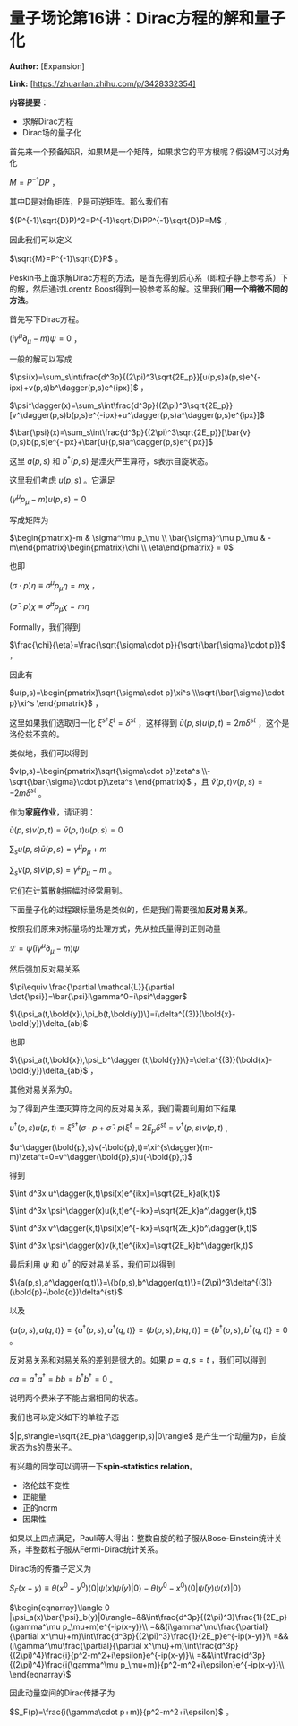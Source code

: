 # 量子场论第16讲：Dirac方程的解和量子化

 **Author:** [Expansion]

 **Link:** [https://zhuanlan.zhihu.com/p/3428332354]



**内容提要**：

* 求解Dirac方程
* Dirac场的量子化

首先来一个预备知识，如果M是一个矩阵，如果求它的平方根呢？假设M可以对角化

$M=P^{-1}DP$ ，

其中D是对角矩阵，P是可逆矩阵。那么我们有

$(P^{-1}\sqrt{D}P)^2=P^{-1}\sqrt{D}PP^{-1}\sqrt{D}P=M$ ，

因此我们可以定义

$\sqrt{M}=P^{-1}\sqrt{D}P$ 。

Peskin书上面求解Dirac方程的方法，是首先得到质心系（即粒子静止参考系）下的解，然后通过Lorentz Boost得到一般参考系的解。这里我们**用一个稍微不同的方法**。

首先写下Dirac方程。

$(i\gamma^\mu\partial_\mu -m)\psi=0$ ，

一般的解可以写成

$\psi(x)=\sum_s\int\frac{d^3p}{(2\pi)^3\sqrt{2E_p}}[u(p,s)a(p,s)e^{-ipx}+v(p,s)b^\dagger(p,s)e^{ipx}]$ ，

$\psi^\dagger(x)=\sum_s\int\frac{d^3p}{(2\pi)^3\sqrt{2E_p}}[v^\dagger(p,s)b(p,s)e^{-ipx}+u^\dagger(p,s)a^\dagger(p,s)e^{ipx}]$

$\bar{\psi}(x)=\sum_s\int\frac{d^3p}{(2\pi)^3\sqrt{2E_p}}[\bar{v}(p,s)b(p,s)e^{-ipx}+\bar{u}(p,s)a^\dagger(p,s)e^{ipx}]$

这里 $a(p,s)$ 和 $b^\dagger(p,s)$ 是湮灭产生算符，s表示自旋状态。

这里我们考虑 $u(p,s)$ 。它满足

$(\gamma^\mu p_\mu-m)u(p,s)=0$

写成矩阵为

$\begin{pmatrix}-m & \sigma^\mu p_\mu \\ \bar{\sigma}^\mu p_\mu & -m\end{pmatrix}\begin{pmatrix}\chi \\ \eta\end{pmatrix} = 0$

也即

$(\sigma\cdot p )\eta\equiv \sigma^\mu p_\mu \eta=m\chi$ ，

$(\bar{\sigma}\cdot p)\chi \equiv\bar{\sigma}^\mu p_\mu \chi=m\eta$

Formally，我们得到

$\frac{\chi}{\eta}=\frac{\sqrt{\sigma\cdot p}}{\sqrt{\bar{\sigma}\cdot p}}$ ，

因此有

$u(p,s)=\begin{pmatrix}\sqrt{\sigma\cdot p}\xi^s \\\sqrt{\bar{\sigma}\cdot p}\xi^s \end{pmatrix}$ ，

这里如果我们选取归一化 $\xi^{s\dagger}\xi^t=\delta^{st}$ ，这样得到 $\bar{u}(p,s)u(p,t)=2m\delta^{st}$ ，这个是洛伦兹不变的。

类似地，我们可以得到

$v(p,s)=\begin{pmatrix}\sqrt{\sigma\cdot p}\zeta^s \\-\sqrt{\bar{\sigma}\cdot p}\zeta^s \end{pmatrix}$ ，且 $\bar{v}(p,t)v(p,s)=-2m\delta^{st}$ 。

作为**家庭作业**，请证明：

$\bar{u}(p,s)v(p,t)=\bar{v}(p,t)u(p,s)=0$

$\sum_s u(p,s)\bar{u}(p,s)=\gamma^\mu p_\mu +m$

$\sum_s v(p,s)\bar{v}(p,s)=\gamma^\mu p_\mu -m$ 。

它们在计算散射振幅时经常用到。

下面量子化的过程跟标量场是类似的，但是我们需要强加**反对易关系**。

按照我们原来对标量场的处理方式，先从拉氏量得到正则动量

$\mathcal{L}=\bar{\psi}(i\gamma^\mu\partial_\mu-m)\psi$

然后强加反对易关系

$\pi\equiv \frac{\partial \mathcal{L}}{\partial \dot{\psi}}=\bar{\psi}i\gamma^0=i\psi^\dagger$

$\{\psi_a(t,\bold{x}),\pi_b(t,\bold{y})\}=i\delta^{(3)}(\bold{x}-\bold{y})\delta_{ab}$

也即

$\{\psi_a(t,\bold{x}),\psi_b^\dagger (t,\bold{y})\}=\delta^{(3)}(\bold{x}-\bold{y})\delta_{ab}$ ，

其他对易关系为0。

为了得到产生湮灭算符之间的反对易关系，我们需要利用如下结果

$u^\dagger(p,s)u(p,t)=\xi^{s\dagger}(\sigma\cdot p+\bar{\sigma}\cdot p)\xi^t=2E_p\delta^{st}=v^\dagger(p,s)v(p,t)$ ,

$u^\dagger(\bold{p},s)v(-\bold{p},t)=\xi^{s\dagger}(m-m)\zeta^t=0=v^\dagger(\bold{p},s)u(-\bold{p},t)$

得到

$\int d^3x u^\dagger(k,t)\psi(x)e^{ikx}=\sqrt{2E_k}a(k,t)$

$\int d^3x \psi^\dagger(x)u(k,t)e^{-ikx}=\sqrt{2E_k}a^\dagger(k,t)$

$\int d^3x v^\dagger(k,t)\psi(x)e^{-ikx}=\sqrt{2E_k}b^\dagger(k,t)$

$\int d^3x \psi^\dagger(x)v(k,t)e^{ikx}=\sqrt{2E_k}b^\dagger(k,t)$

最后利用 $\psi$ 和 $\psi^\dagger$ 的反对易关系，我们可以得到

$\{a(p,s),a^\dagger(q,t)\}=\{b(p,s),b^\dagger(q,t)\}=(2\pi)^3\delta^{(3)}(\bold{p}-\bold{q})\delta^{st}$

以及

$\{a(p,s),a(q,t)\}=\{a^\dagger(p,s),a^\dagger(q,t)\}=\{b(p,s),b(q,t)\}=\{b^\dagger(p,s),b^\dagger(q,t)\}=0$ 。

反对易关系和对易关系的差别是很大的。如果 $p=q,s=t$ ，我们可以得到

$aa=a^\dagger a^\dagger=bb=b^\dagger b^\dagger=0$ 。

说明两个费米子不能占据相同的状态。

我们也可以定义如下的单粒子态

$|p,s\rangle=\sqrt{2E_p}a^\dagger(p,s)|0\rangle$ 是产生一个动量为p，自旋状态为s的费米子。

有兴趣的同学可以调研一下**spin-statistics relation**。

* 洛伦兹不变性
* 正能量
* 正的norm
* 因果性

如果以上四点满足，Pauli等人得出：整数自旋的粒子服从Bose-Einstein统计关系，半整数粒子服从Fermi-Dirac统计关系。

Dirac场的传播子定义为

$S_F(x-y)\equiv \theta(x^0-y^0)\langle 0|\psi(x)\bar{\psi}(y)|0\rangle-\theta(y^0-x^0)\langle 0|\bar{\psi}(y)\psi(x)|0\rangle$

$\begin{eqnarray}\langle 0 |\psi_a(x)\bar{\psi}_b(y)|0\rangle=&&\int\frac{d^3p}{(2\pi)^3}\frac{1}{2E_p}(\gamma^\mu p_\mu+m)e^{-ip(x-y)}\\ =&&(i\gamma^\mu\frac{\partial}{\partial x^\mu}+m)\int\frac{d^3p}{(2\pi)^3}\frac{1}{2E_p}e^{-ip(x-y)}\\ =&&(i\gamma^\mu\frac{\partial}{\partial x^\mu}+m)\int\frac{d^3p}{(2\pi)^4}\frac{i}{p^2-m^2+i\epsilon}e^{-ip(x-y)}\\ =&&\int\frac{d^3p}{(2\pi)^4}\frac{i(\gamma^\mu p_\mu+m)}{p^2-m^2+i\epsilon}e^{-ip(x-y)}\\ \end{eqnarray}$

因此动量空间的Dirac传播子为

$S_F(p)=\frac{i(\gamma\cdot p+m)}{p^2-m^2+i\epsilon}$ 。

